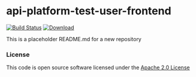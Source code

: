 # api-platform-test-user-frontend

[![Build Status](https://travis-ci.org/hmrc/api-platform-test-user-frontend.svg)](https://travis-ci.org/hmrc/api-platform-test-user-frontend) [ ![Download](https://api.bintray.com/packages/hmrc/releases/api-platform-test-user-frontend/images/download.svg) ](https://bintray.com/hmrc/releases/api-platform-test-user-frontend/_latestVersion)

This is a placeholder README.md for a new repository

### License

This code is open source software licensed under the [Apache 2.0 License]("http://www.apache.org/licenses/LICENSE-2.0.html")